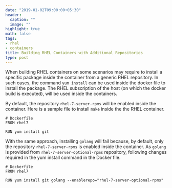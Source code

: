 ```yaml
---
date: "2019-01-02T09:00:00+05:30"
header:
  caption: ""
  image: ""
highlight: true
math: false
tags:
- rhel
- containers
title: Building RHEL Containers with Additional Repositories
type: post
---
```


When building RHEL containers on some scenarios may require to install a
specific package inside the container from a generic RHEL repository. In such
cases, the command `yum install` can be used inside the docker file to install
the package. The RHEL subscription of the host (on which the docker build is
executed), will be used inside the containers.

By default, the repository `rhel-7-server-rpms` will be enabled inside the
container. Here is a sample file to install `make` inside the the RHEL
container.

```
# Dockerfile
FROM rhel7

RUN yum install git

```

With the same approach,  installing `golang` will fail because, by default,
only the repository `rhel-7-server-rpms` is enabled inside the container. As
`golang` is provided from `rhel-7-server-optional-rpms` repository, following
changes required in the yum install command in the Docker file.

```
# Dockerfile
FROM rhel7

RUN yum install git golang --enablerepo="rhel-7-server-optional-rpms"

```
